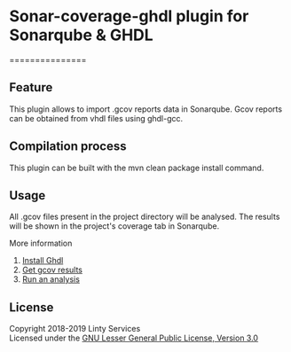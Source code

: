 # Sonar-coverage-ghdl plugin for Sonarqube & GHDL
===============

## Feature

This plugin allows to import .gcov reports data in Sonarqube. Gcov reports can be obtained from vhdl files using ghdl-gcc.

## Compilation process

This plugin can be built with the mvn clean package install command.

## Usage
All .gcov files present in the project directory will be analysed. The results will be shown in the project's coverage tab in Sonarqube.  

More information
  
1. [Install Ghdl](https://github.com/Linty-Services/sonar-coverage-ghdl/wiki/GHDL-Installation)  
2. [Get gcov results](https://github.com/Linty-Services/sonar-coverage-ghdl/wiki/Gcov-results)
3. [Run an analysis](https://github.com/Linty-Services/sonar-coverage-ghdl/wiki/Run-Analysis)

## License  
Copyright 2018-2019 Linty Services    
Licensed under the [GNU Lesser General Public License, Version 3.0](https://www.gnu.org/licenses/lgpl.txt)

